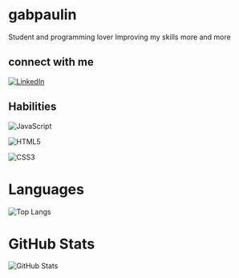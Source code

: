 # gabpaulin
Student and programming lover
Improving my skills more and more

## connect with me
[![LinkedIn](https://img.shields.io/badge/LinkedIn-0077B5?style=for-the-badge&logo=linkedin&logoColor=white)](https://www.linkedin.com/in/gabriel-stoltemberg-950563287/)

## Habilities
![JavaScript](https://img.shields.io/badge/JavaScript-F7DF1E?style=for-the-badge&logo=javascript&logoColor=black)

![HTML5](https://img.shields.io/badge/HTML5-E34F26?style=for-the-badge&logo=html5&logoColor=white)

![CSS3](https://img.shields.io/badge/CSS3-1572B6?style=for-the-badge&logo=css3&logoColor=white)

# Languages
![Top Langs](https://github-readme-stats-git-masterrstaa-rickstaa.vercel.app/api/top-langs/?username=gabpaulin&layout=compact&bg_color=000&border_color=30A3DC&title_color=E94D5F&text_color=FFF)

# GitHub Stats
![GitHub Stats](https://github-readme-stats.vercel.app/api?username=gabpaulin&theme=transparent&bg_color=000&border_color=30A3DC&show_icons=true&icon_color=30A3DC&title_color=E94D5F&text_color=FFF)